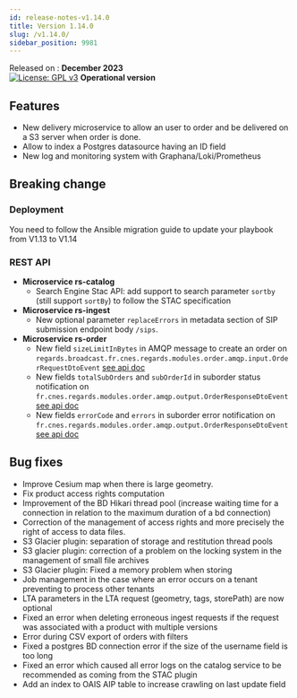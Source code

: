 ```yaml
---
id: release-notes-v1.14.0
title: Version 1.14.0
slug: /v1.14.0/
sidebar_position: 9981
---
```


Released on : **December 2023**  
[![License: GPL v3](https://img.shields.io/badge/License-GPLv3-blue.svg)](https://www.gnu.org/licenses/gpl-3.0)
**Operational version**

## Features

 - New delivery microservice to allow an user to order and be delivered on a S3 server when order is done.
 - Allow to index a Postgres datasource having an ID field
 - New log and monitoring system with Graphana/Loki/Prometheus

## Breaking change

### Deployment

You need to follow the Ansible migration guide to update your playbook from V1.13 to V1.14

### REST API

- **Microservice rs-catalog**
   - Search Engine Stac API: add support to search parameter `sortby` (still support `sortBy`) to follow the STAC specification
- **Microservice rs-ingest**
     - New optional parameter `replaceErrors` in metadata section of SIP submission endpoint body `/sips`.
- **Microservice rs-order**
    - New field `sizeLimitInBytes` in AMQP message to create an order on `regards.broadcast.fr.cnes.regards.modules.order.amqp.input.OrderRequestDtoEvent` [see api doc](/docs/development/backend/services/order/guides/create-order-amqp#order-request-format)
    - New fields `totalSubOrders` and `subOrderId` in suborder status notification on `fr.cnes.regards.modules.order.amqp.output.OrderResponseDtoEvent` [see api doc](/docs/development/backend/services/order/guides/get-order-progress-amqp#suborder-done-response)
    - New fields `errorCode` and `errors` in suborder error notification on `fr.cnes.regards.modules.order.amqp.output.OrderResponseDtoEvent` [see api doc](/docs/development/backend/services/order/guides/get-order-progress-amqp#invalid-response)



## Bug fixes

 - Improve Cesium map when there is large geometry.
 - Fix product access rights computation
 - Improvement of the BD Hikari thread pool (increase waiting time for a connection in relation to the maximum duration of a bd connection)
 - Correction of the management of access rights and more precisely the right of access to data files.
 - S3 Glacier plugin: separation of storage and restitution thread pools
 - S3 glacier plugin: correction of a problem on the locking system in the management of small file archives
 - S3 Glacier plugin: Fixed a memory problem when storing
 - Job management in the case where an error occurs on a tenant preventing to process other tenants
 - LTA parameters in the LTA request (geometry, tags, storePath) are now optional
 - Fixed an error when deleting erroneous ingest requests if the request was associated with a product with multiple versions
 - Error during CSV export of orders with filters
 - Fixed a postgres BD connection error if the size of the username field is too long
 - Fixed an error which caused all error logs on the catalog service to be recommended as coming from the STAC plugin
 - Add an index to OAIS AIP table to increase crawling on last update field
